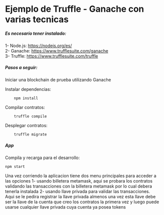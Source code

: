 # Ejemplo de Truffle - Ganache con varias tecnicas

##### Es necesario tener instalado:

1- Node.js: https://nodejs.org/es/ \
2- Ganache: https://www.trufflesuite.com/ganache \
3- Truffle: https://www.trufflesuite.com/truffle


##### Pasos a seguir:

Iniciar una blockchain de prueba utilizando Ganache

Instalar dependencias:

        npm install

Compilar contratos:

        truffle compile

Desplegar contratos:

        truffle migrate

##### App

Compila y recarga  para el desarrollo:

    npm start

Una vez corriendo la aplicacion tiene dos menu principales para acceder a las opciones
1- usando billetera metamask, aqui se probara los contratos validando las transacciones con la billetera metamask por lo cual debera tenerla instalada 
2- usando llave privada para validar las transacciones.  Aqui se le pedira registrar la llave privada almenos una vez esta llave debe ser
la llave de la cuenta que creo los contratos la primera vez y luego puede usarse cualquier llave privada cuya cuenta ya posea tokens 


